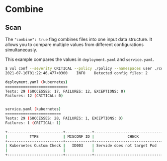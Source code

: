 # Combine

## Scan
The `"combine": true` flag combines files into one input data structure.
It allows you to compare multiple values from different configurations simultaneously.

This example compares the values in `deployment.yaml` and `service.yaml`.

``` bash
$ vul conf --severity CRITICAL --policy ./policy --namespaces user ./configs
2021-07-10T01:22:46.477+0300    INFO    Detected config files: 2

deployment.yaml (kubernetes)
============================
Tests: 29 (SUCCESSES: 17, FAILURES: 12, EXCEPTIONS: 0)
Failures: 12 (CRITICAL: 0)


service.yaml (kubernetes)
=========================
Tests: 29 (SUCCESSES: 28, FAILURES: 1, EXCEPTIONS: 0)
Failures: 1 (CRITICAL: 1)

+-------------------------+------------+------------------------------------+----------+------------------------------------------+
|          TYPE           | MISCONF ID |               CHECK                | SEVERITY |                 MESSAGE                  |
+-------------------------+------------+------------------------------------+----------+------------------------------------------+
| Kubernetes Custom Check |   ID003    | Servide does not target Pod        | CRITICAL | Service 'my-nginx' selector does not     |
|                         |            |                                    |          | match with any Pod label                 |
+-------------------------+------------+------------------------------------+----------+------------------------------------------+
```